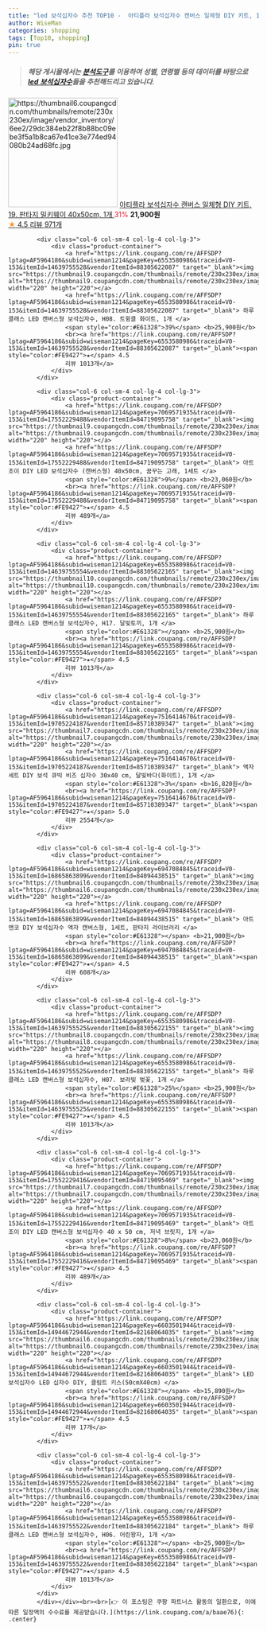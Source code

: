 ```yaml
---
title: "led 보석십자수 추천 TOP10 -  아티플라 보석십자수 캔버스 일체형 DIY 키트, 19. 판타지 밀키웨이 40x50cm, 1개 "
author: WiseMan
categories: shopping
tags: [Top10, shopping]
pin: true
---
```


> ##### 해당 게시물에서는 [**분석도구**](https://itemscout.io/)를 이용하여 **성별**, **연령별** 등의 데이터를 바탕으로 [**led 보석십자수**](https://link.coupang.com/a/baae76)들을 추천해드리고 있습니다.
<div class="container"><div class="row">
            <div class="col-6 col-sm-4 col-lg-4 col-lg-3">
                <div class="product-container">
                    <a href="https://link.coupang.com/re/AFFSDP?lptag=AF5964186&subid=wiseman1214&pageKey=6838086640&traceid=V0-153&itemId=16252425954&vendorItemId=83445586431" target="_blank"><img src="https://thumbnail6.coupangcdn.com/thumbnails/remote/230x230ex/image/vendor_inventory/6ee2/29dc384eb22f8b88bc09ebe3f5a1b8ca67e41ce3e774ed94080b24ad68fc.jpg" alt="https://thumbnail6.coupangcdn.com/thumbnails/remote/230x230ex/image/vendor_inventory/6ee2/29dc384eb22f8b88bc09ebe3f5a1b8ca67e41ce3e774ed94080b24ad68fc.jpg" width="220" height="220"></a>
                    <a href="https://link.coupang.com/re/AFFSDP?lptag=AF5964186&subid=wiseman1214&pageKey=6838086640&traceid=V0-153&itemId=16252425954&vendorItemId=83445586431" target="_blank"> 아티플라 보석십자수 캔버스 일체형 DIY 키트, 19. 판타지 밀키웨이 40x50cm, 1개 </a>
                    <span style="color:#E61328">31%</span> <b>21,900원</b>
                    <br><a href="https://link.coupang.com/re/AFFSDP?lptag=AF5964186&subid=wiseman1214&pageKey=6838086640&traceid=V0-153&itemId=16252425954&vendorItemId=83445586431" target="_blank"><span style="color:#FE9427">★</span> 4.5
                    리뷰 971개</a>
                </div>
            </div>
            
            <div class="col-6 col-sm-4 col-lg-4 col-lg-3">
                <div class="product-container">
                    <a href="https://link.coupang.com/re/AFFSDP?lptag=AF5964186&subid=wiseman1214&pageKey=6553580986&traceid=V0-153&itemId=14639755528&vendorItemId=88305622087" target="_blank"><img src="https://thumbnail9.coupangcdn.com/thumbnails/remote/230x230ex/image/vendor_inventory/0dc6/f0ca6a4ec7310759cd8ec75d22c77bfdeac393e03bc0fd748796d42465d9.png" alt="https://thumbnail9.coupangcdn.com/thumbnails/remote/230x230ex/image/vendor_inventory/0dc6/f0ca6a4ec7310759cd8ec75d22c77bfdeac393e03bc0fd748796d42465d9.png" width="220" height="220"></a>
                    <a href="https://link.coupang.com/re/AFFSDP?lptag=AF5964186&subid=wiseman1214&pageKey=6553580986&traceid=V0-153&itemId=14639755528&vendorItemId=88305622087" target="_blank"> 하루클래스 LED 캔버스형 보석십자수, H08. 트윙클 화이트, 1개 </a>
                    <span style="color:#E61328">39%</span> <b>25,900원</b>
                    <br><a href="https://link.coupang.com/re/AFFSDP?lptag=AF5964186&subid=wiseman1214&pageKey=6553580986&traceid=V0-153&itemId=14639755528&vendorItemId=88305622087" target="_blank"><span style="color:#FE9427">★</span> 4.5
                    리뷰 1013개</a>
                </div>
            </div>
            
            <div class="col-6 col-sm-4 col-lg-4 col-lg-3">
                <div class="product-container">
                    <a href="https://link.coupang.com/re/AFFSDP?lptag=AF5964186&subid=wiseman1214&pageKey=7069571935&traceid=V0-153&itemId=17552229488&vendorItemId=84719095758" target="_blank"><img src="https://thumbnail9.coupangcdn.com/thumbnails/remote/230x230ex/image/rs_quotation_api/xrngnrl5/2ed19f1c168544fbb79b89d3543673d7.jpg" alt="https://thumbnail9.coupangcdn.com/thumbnails/remote/230x230ex/image/rs_quotation_api/xrngnrl5/2ed19f1c168544fbb79b89d3543673d7.jpg" width="220" height="220"></a>
                    <a href="https://link.coupang.com/re/AFFSDP?lptag=AF5964186&subid=wiseman1214&pageKey=7069571935&traceid=V0-153&itemId=17552229488&vendorItemId=84719095758" target="_blank"> 아트조이 DIY LED 보석십자수 (캔버스형) 40x50cm, 꿈꾸는 고래, 1세트 </a>
                    <span style="color:#E61328">9%</span> <b>23,060원</b>
                    <br><a href="https://link.coupang.com/re/AFFSDP?lptag=AF5964186&subid=wiseman1214&pageKey=7069571935&traceid=V0-153&itemId=17552229488&vendorItemId=84719095758" target="_blank"><span style="color:#FE9427">★</span> 4.5
                    리뷰 489개</a>
                </div>
            </div>
            
            <div class="col-6 col-sm-4 col-lg-4 col-lg-3">
                <div class="product-container">
                    <a href="https://link.coupang.com/re/AFFSDP?lptag=AF5964186&subid=wiseman1214&pageKey=6553580986&traceid=V0-153&itemId=14639755554&vendorItemId=88305622165" target="_blank"><img src="https://thumbnail10.coupangcdn.com/thumbnails/remote/230x230ex/image/vendor_inventory/417c/529d7e18f22ce2ed438c35d142ccce7b45eb444764d58870ea9034219004.jpg" alt="https://thumbnail10.coupangcdn.com/thumbnails/remote/230x230ex/image/vendor_inventory/417c/529d7e18f22ce2ed438c35d142ccce7b45eb444764d58870ea9034219004.jpg" width="220" height="220"></a>
                    <a href="https://link.coupang.com/re/AFFSDP?lptag=AF5964186&subid=wiseman1214&pageKey=6553580986&traceid=V0-153&itemId=14639755554&vendorItemId=88305622165" target="_blank"> 하루클래스 LED 캔버스형 보석십자수, H17. 달빛토끼, 1개 </a>
                    <span style="color:#E61328"></span> <b>25,900원</b>
                    <br><a href="https://link.coupang.com/re/AFFSDP?lptag=AF5964186&subid=wiseman1214&pageKey=6553580986&traceid=V0-153&itemId=14639755554&vendorItemId=88305622165" target="_blank"><span style="color:#FE9427">★</span> 4.5
                    리뷰 1013개</a>
                </div>
            </div>
            
            <div class="col-6 col-sm-4 col-lg-4 col-lg-3">
                <div class="product-container">
                    <a href="https://link.coupang.com/re/AFFSDP?lptag=AF5964186&subid=wiseman1214&pageKey=7516414670&traceid=V0-153&itemId=19705224187&vendorItemId=85710389347" target="_blank"><img src="https://thumbnail7.coupangcdn.com/thumbnails/remote/230x230ex/image/vendor_inventory/373c/661b11055084d48f71adce530dab8ad9fa08886211955cbf6c671e5cf5e5.png" alt="https://thumbnail7.coupangcdn.com/thumbnails/remote/230x230ex/image/vendor_inventory/373c/661b11055084d48f71adce530dab8ad9fa08886211955cbf6c671e5cf5e5.png" width="220" height="220"></a>
                    <a href="https://link.coupang.com/re/AFFSDP?lptag=AF5964186&subid=wiseman1214&pageKey=7516414670&traceid=V0-153&itemId=19705224187&vendorItemId=85710389347" target="_blank"> 액자 세트 DIY 보석 큐빅 비즈 십자수 30x40 cm, 달빛바다(화이트), 1개 </a>
                    <span style="color:#E61328">3%</span> <b>16,820원</b>
                    <br><a href="https://link.coupang.com/re/AFFSDP?lptag=AF5964186&subid=wiseman1214&pageKey=7516414670&traceid=V0-153&itemId=19705224187&vendorItemId=85710389347" target="_blank"><span style="color:#FE9427">★</span> 5.0
                    리뷰 2554개</a>
                </div>
            </div>
            
            <div class="col-6 col-sm-4 col-lg-4 col-lg-3">
                <div class="product-container">
                    <a href="https://link.coupang.com/re/AFFSDP?lptag=AF5964186&subid=wiseman1214&pageKey=6947084845&traceid=V0-153&itemId=16865863899&vendorItemId=84094438515" target="_blank"><img src="https://thumbnail6.coupangcdn.com/thumbnails/remote/230x230ex/image/vendor_inventory/49c0/f82bb3b000d672f0e377fe9e1344dcd28937c060d33fbc2483bcca99954a.png" alt="https://thumbnail6.coupangcdn.com/thumbnails/remote/230x230ex/image/vendor_inventory/49c0/f82bb3b000d672f0e377fe9e1344dcd28937c060d33fbc2483bcca99954a.png" width="220" height="220"></a>
                    <a href="https://link.coupang.com/re/AFFSDP?lptag=AF5964186&subid=wiseman1214&pageKey=6947084845&traceid=V0-153&itemId=16865863899&vendorItemId=84094438515" target="_blank"> 아트앤코 DIY 보석십자수 액자 캔버스형, 1세트, 판타지 라이브러리 </a>
                    <span style="color:#E61328"></span> <b>21,900원</b>
                    <br><a href="https://link.coupang.com/re/AFFSDP?lptag=AF5964186&subid=wiseman1214&pageKey=6947084845&traceid=V0-153&itemId=16865863899&vendorItemId=84094438515" target="_blank"><span style="color:#FE9427">★</span> 4.5
                    리뷰 608개</a>
                </div>
            </div>
            
            <div class="col-6 col-sm-4 col-lg-4 col-lg-3">
                <div class="product-container">
                    <a href="https://link.coupang.com/re/AFFSDP?lptag=AF5964186&subid=wiseman1214&pageKey=6553580986&traceid=V0-153&itemId=14639755525&vendorItemId=88305622155" target="_blank"><img src="https://thumbnail8.coupangcdn.com/thumbnails/remote/230x230ex/image/vendor_inventory/6e27/89b6f387808f65779dc66632281fd0a58c42d4a8e8d134650c6e04dd91c3.png" alt="https://thumbnail8.coupangcdn.com/thumbnails/remote/230x230ex/image/vendor_inventory/6e27/89b6f387808f65779dc66632281fd0a58c42d4a8e8d134650c6e04dd91c3.png" width="220" height="220"></a>
                    <a href="https://link.coupang.com/re/AFFSDP?lptag=AF5964186&subid=wiseman1214&pageKey=6553580986&traceid=V0-153&itemId=14639755525&vendorItemId=88305622155" target="_blank"> 하루클래스 LED 캔버스형 보석십자수, H07. 보라빛 벚꽃, 1개 </a>
                    <span style="color:#E61328">25%</span> <b>25,900원</b>
                    <br><a href="https://link.coupang.com/re/AFFSDP?lptag=AF5964186&subid=wiseman1214&pageKey=6553580986&traceid=V0-153&itemId=14639755525&vendorItemId=88305622155" target="_blank"><span style="color:#FE9427">★</span> 4.5
                    리뷰 1013개</a>
                </div>
            </div>
            
            <div class="col-6 col-sm-4 col-lg-4 col-lg-3">
                <div class="product-container">
                    <a href="https://link.coupang.com/re/AFFSDP?lptag=AF5964186&subid=wiseman1214&pageKey=7069571935&traceid=V0-153&itemId=17552229416&vendorItemId=84719095469" target="_blank"><img src="https://thumbnail7.coupangcdn.com/thumbnails/remote/230x230ex/image/rs_quotation_api/6gqgjtnt/174c8c6da5834530927e9786de278606.jpg" alt="https://thumbnail7.coupangcdn.com/thumbnails/remote/230x230ex/image/rs_quotation_api/6gqgjtnt/174c8c6da5834530927e9786de278606.jpg" width="220" height="220"></a>
                    <a href="https://link.coupang.com/re/AFFSDP?lptag=AF5964186&subid=wiseman1214&pageKey=7069571935&traceid=V0-153&itemId=17552229416&vendorItemId=84719095469" target="_blank"> 아트조이 DIY LED 캔버스형 보석십자수 40 x 50 cm, 저녁 브릿지, 1개 </a>
                    <span style="color:#E61328">8%</span> <b>23,060원</b>
                    <br><a href="https://link.coupang.com/re/AFFSDP?lptag=AF5964186&subid=wiseman1214&pageKey=7069571935&traceid=V0-153&itemId=17552229416&vendorItemId=84719095469" target="_blank"><span style="color:#FE9427">★</span> 4.5
                    리뷰 489개</a>
                </div>
            </div>
            
            <div class="col-6 col-sm-4 col-lg-4 col-lg-3">
                <div class="product-container">
                    <a href="https://link.coupang.com/re/AFFSDP?lptag=AF5964186&subid=wiseman1214&pageKey=6603501944&traceid=V0-153&itemId=14944672944&vendorItemId=82168064035" target="_blank"><img src="https://thumbnail6.coupangcdn.com/thumbnails/remote/230x230ex/image/vendor_inventory/acc7/94a0e7435848efb5a6eef9a2b12cf5d6e0e06f44e5f6517629664578051a.png" alt="https://thumbnail6.coupangcdn.com/thumbnails/remote/230x230ex/image/vendor_inventory/acc7/94a0e7435848efb5a6eef9a2b12cf5d6e0e06f44e5f6517629664578051a.png" width="220" height="220"></a>
                    <a href="https://link.coupang.com/re/AFFSDP?lptag=AF5964186&subid=wiseman1214&pageKey=6603501944&traceid=V0-153&itemId=14944672944&vendorItemId=82168064035" target="_blank"> LED 보석십자수 LED 십자수 DIY, 클림트 키스(50cmX40cm) </a>
                    <span style="color:#E61328"></span> <b>15,890원</b>
                    <br><a href="https://link.coupang.com/re/AFFSDP?lptag=AF5964186&subid=wiseman1214&pageKey=6603501944&traceid=V0-153&itemId=14944672944&vendorItemId=82168064035" target="_blank"><span style="color:#FE9427">★</span> 4.5
                    리뷰 17개</a>
                </div>
            </div>
            
            <div class="col-6 col-sm-4 col-lg-4 col-lg-3">
                <div class="product-container">
                    <a href="https://link.coupang.com/re/AFFSDP?lptag=AF5964186&subid=wiseman1214&pageKey=6553580986&traceid=V0-153&itemId=14639755522&vendorItemId=88305622184" target="_blank"><img src="https://thumbnail6.coupangcdn.com/thumbnails/remote/230x230ex/image/vendor_inventory/c479/378f55648ad3a86f73dd384cb4279c1bf726db1a97539b753963b340c28e.png" alt="https://thumbnail6.coupangcdn.com/thumbnails/remote/230x230ex/image/vendor_inventory/c479/378f55648ad3a86f73dd384cb4279c1bf726db1a97539b753963b340c28e.png" width="220" height="220"></a>
                    <a href="https://link.coupang.com/re/AFFSDP?lptag=AF5964186&subid=wiseman1214&pageKey=6553580986&traceid=V0-153&itemId=14639755522&vendorItemId=88305622184" target="_blank"> 하루클래스 LED 캔버스형 보석십자수, H06. 어린왕자, 1개 </a>
                    <span style="color:#E61328"></span> <b>25,900원</b>
                    <br><a href="https://link.coupang.com/re/AFFSDP?lptag=AF5964186&subid=wiseman1214&pageKey=6553580986&traceid=V0-153&itemId=14639755522&vendorItemId=88305622184" target="_blank"><span style="color:#FE9427">★</span> 4.5
                    리뷰 1013개</a>
                </div>
            </div>
            </div></div><br><br>[👉 이 포스팅은 쿠팡 파트너스 활동의 일환으로, 이에 따른 일정액의 수수료를 제공받습니다.](https://link.coupang.com/a/baae76){: .center}